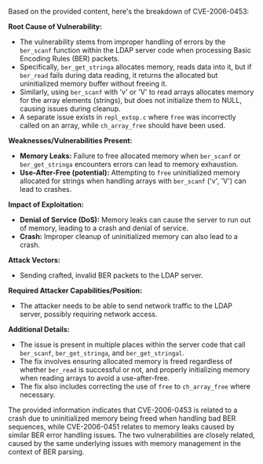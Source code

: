 Based on the provided content, here's the breakdown of CVE-2006-0453:

**Root Cause of Vulnerability:**

*   The vulnerability stems from improper handling of errors by the `ber_scanf` function within the LDAP server code when processing Basic Encoding Rules (BER) packets.
*   Specifically, `ber_get_stringa` allocates memory, reads data into it, but if `ber_read` fails during data reading, it returns the allocated but uninitialized memory buffer without freeing it.
*   Similarly, using `ber_scanf` with 'v' or 'V' to read arrays allocates memory for the array elements (strings), but does not initialize them to NULL, causing issues during cleanup.
*   A separate issue exists in `repl_extop.c` where `free` was incorrectly called on an array, while `ch_array_free` should have been used.

**Weaknesses/Vulnerabilities Present:**

*   **Memory Leaks:** Failure to free allocated memory when `ber_scanf` or `ber_get_stringa` encounters errors can lead to memory exhaustion.
*   **Use-After-Free (potential):**  Attempting to `free` uninitialized memory allocated for strings when handling arrays with `ber_scanf` ('v', 'V') can lead to crashes.

**Impact of Exploitation:**

*   **Denial of Service (DoS):** Memory leaks can cause the server to run out of memory, leading to a crash and denial of service.
*   **Crash:** Improper cleanup of uninitialized memory can also lead to a crash.

**Attack Vectors:**

*   Sending crafted, invalid BER packets to the LDAP server.

**Required Attacker Capabilities/Position:**

*   The attacker needs to be able to send network traffic to the LDAP server, possibly requiring network access.

**Additional Details:**

*   The issue is present in multiple places within the server code that call `ber_scanf`, `ber_get_stringa`, and `ber_get_stringal`.
*   The fix involves ensuring allocated memory is freed regardless of whether `ber_read` is successful or not, and properly initializing memory when reading arrays to avoid a use-after-free.
*   The fix also includes correcting the use of `free` to `ch_array_free` where necessary.

The provided information indicates that CVE-2006-0453 is related to a crash due to uninitialized memory being freed when handling bad BER sequences, while CVE-2006-0451 relates to memory leaks caused by similar BER error handling issues. The two vulnerabilities are closely related, caused by the same underlying issues with memory management in the context of BER parsing.